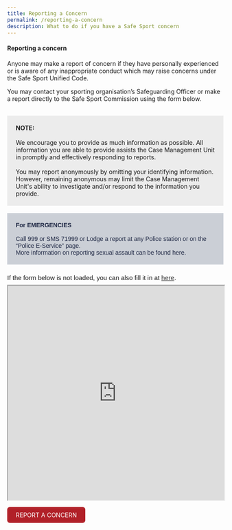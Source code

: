 ```yaml
---
title: Reporting a Concern
permalink: /reporting-a-concern
description: What to do if you have a Safe Sport concern
---
```

#### Reporting a concern
 
Anyone may make a report of concern if they have personally experienced or is aware of any inappropriate conduct which may raise concerns under the Safe Sport Unified Code.

You may contact your sporting organisation’s Safeguarding Officer or make a report directly to the Safe Sport Commission using the form below.

<br>
<div style="background-color:#ECECEC; padding:20px">
<b>NOTE:</b><br>
<br>We encourage you to provide as much information as possible. All information you are able to provide assists the Case Management Unit in promptly and effectively responding to reports. 
<br><br>You may report anonymously by omitting your identifying information. However, remaining anonymous may limit the Case Management Unit's ability to investigate and/or respond to the information you provide.</div>

<br>
<div style="font-family:Sans-Serif;color:#202945;background-color:#CBCFD6;padding:20px">
<b>For EMERGENCIES</b><br>
<br>Call 999 or SMS 71999 or Lodge a report at any Police station or on the “Police E-Service” page. 
<br>More information on reporting sexual assault can be found here.</div>
<br>

<div style="font-family:Sans-Serif;font-size:15px;color:#000;opacity:0.9;padding-top:5px;padding-bottom:8px">If the form below is not loaded, you can also fill it in at <a href="https://form.gov.sg/618322ee2487c60012395b37">here</a>.</div>

 

<!-- Change the width and height values to suit you best -->

<iframe style="width:100%;height:500px" src="https://form.gov.sg/618322ee2487c60012395b37" id="iframe"></iframe>

 <style>
      .button {
        display: inline-block;
        padding: 10px 20px;
        text-align: center;
        text-decoration: none;
        color: #ffffff;
        background-color: #B12028;
        border-radius: 6px;
        outline: none;
      }
    </style>
		
<a style= "text-decoration: none; color:#FFFFFF" class="button" href="https://form.gov.sg/618322ee2487c60012395b37">REPORT A CONCERN</a>